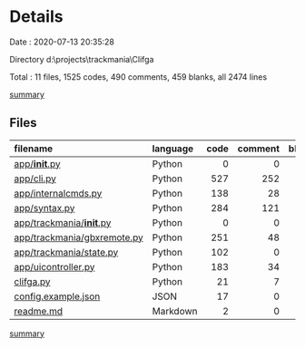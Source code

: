 # Details

Date : 2020-07-13 20:35:28

Directory d:\projects\trackmania\Clifga

Total : 11 files,  1525 codes, 490 comments, 459 blanks, all 2474 lines

[summary](results.md)

## Files
| filename | language | code | comment | blank | total |
| :--- | :--- | ---: | ---: | ---: | ---: |
| [app/__init__.py](/app/__init__.py) | Python | 0 | 0 | 1 | 1 |
| [app/cli.py](/app/cli.py) | Python | 527 | 252 | 139 | 918 |
| [app/internalcmds.py](/app/internalcmds.py) | Python | 138 | 28 | 33 | 199 |
| [app/syntax.py](/app/syntax.py) | Python | 284 | 121 | 91 | 496 |
| [app/trackmania/__init__.py](/app/trackmania/__init__.py) | Python | 0 | 0 | 1 | 1 |
| [app/trackmania/gbxremote.py](/app/trackmania/gbxremote.py) | Python | 251 | 48 | 89 | 388 |
| [app/trackmania/state.py](/app/trackmania/state.py) | Python | 102 | 0 | 31 | 133 |
| [app/uicontroller.py](/app/uicontroller.py) | Python | 183 | 34 | 62 | 279 |
| [clifga.py](/clifga.py) | Python | 21 | 7 | 9 | 37 |
| [config.example.json](/config.example.json) | JSON | 17 | 0 | 2 | 19 |
| [readme.md](/readme.md) | Markdown | 2 | 0 | 1 | 3 |

[summary](results.md)